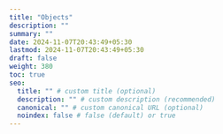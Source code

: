 ```yaml
---
title: "Objects"
description: ""
summary: ""
date: 2024-11-07T20:43:49+05:30
lastmod: 2024-11-07T20:43:49+05:30
draft: false
weight: 380
toc: true
seo:
  title: "" # custom title (optional)
  description: "" # custom description (recommended)
  canonical: "" # custom canonical URL (optional)
  noindex: false # false (default) or true
---
```

